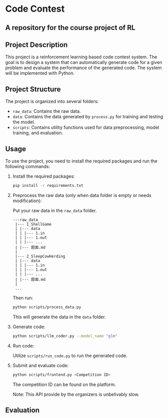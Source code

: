 # Code Contest
A repository for the course project of RL
---
## Project Description
This project is a reinforcement learning based code contest system. The goal is to design a system that can automatically generate code for a given problem and evaluate the performance of the generated code. The system will be implemented with Python.

## Project Structure
The project is organized into several folders:

- `raw_data`: Contains the raw data.
- `data`: Contains the data generated by `process.py` for training and testing the model.
- `scripts`: Contains utility functions used for data preprocessing, model training, and evaluation.

## Usage
To use the project, you need to install the required packages and run the following commands:

1. Install the required packages:
   
   ```bash
   pip install -r requirements.txt
   ```
2. Preprocess the raw data (only when data folder is empty or needs modification):

   Put your raw data in the `raw_data` folder.
   ```
   ---raw_data
    |--- 1_ShellGame
    | |--- data
    | | |--- 1.in
    | | |--- 1.out
    | | |--- ...
    | |--- 题面.md
    | 
    |--- 2_SleepCowHerding
    | |--- data
    | | |--- 1.in
    | | |--- 1.out
    | | |--- ...
    | |--- 题面.md
    | 
    ...
   ```
   Then run:
    ```bash
    python scripts/process_data.py
    ```
   This will generate the data in the `data` folder.

3. Generate code:

   ```bash
   python scripts/llm_coder.py --model_name "glm"
   ```

4. Run code:

   Utilize `scripts/run_code.py` to run the generated code.

5. Submit and evaluate code:

   ```bash
   python scripts/frontend.py <Competition ID>
   ```

   The competition ID can be found on the platform.

   Note: This API provide by the organizers is unbelivably slow.

## Evaluation
